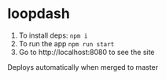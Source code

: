 # loopdash

1. To install deps: `npm i`
2. To run the app `npm run start`
3. Go to http://localhost:8080 to see the site

Deploys automatically when merged to master

